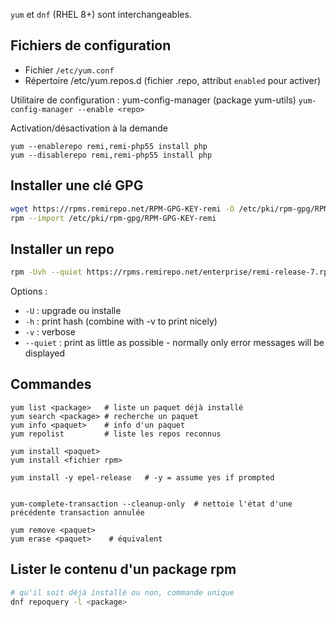 `yum` et `dnf` (RHEL 8+) sont interchangeables. 

## Fichiers de configuration

-	Fichier `/etc/yum.conf`
-	Répertoire /etc/yum.repos.d (fichier .repo, attribut `enabled` pour activer)

Utilitaire de configuration : yum-config-manager (package yum-utils)
`yum-config-manager --enable <repo>`

Activation/désactivation à la demande
```
yum --enablerepo remi,remi-php55 install php
yum --disablerepo remi,remi-php55 install php
```

## Installer une clé GPG

```sh
wget https://rpms.remirepo.net/RPM-GPG-KEY-remi -O /etc/pki/rpm-gpg/RPM-GPG-KEY-remi
rpm --import /etc/pki/rpm-gpg/RPM-GPG-KEY-remi
```

## Installer un repo

```sh
rpm -Uvh --quiet https://rpms.remirepo.net/enterprise/remi-release-7.rpm
```

Options : 
- `-U` : upgrade ou installe
- `-h` : print hash (combine with -v to print nicely)
- `-v` : verbose
- `--quiet` : print as little as possible - normally only error messages will be displayed

## Commandes

```
yum list <package>   # liste un paquet déjà installé
yum search <package> # recherche un paquet
yum info <paquet>    # info d'un paquet
yum repolist         # liste les repos reconnus
  
yum install <paquet>
yum install <fichier rpm>

yum install -y epel-release   # -y = assume yes if prompted


yum-complete-transaction --cleanup-only  # nettoie l'état d'une précédente transaction annulée

yum remove <paquet>
yum erase <paquet>    # équivalent
```

## Lister le contenu d'un package rpm

```sh
# qu'il soit déjà installé ou non, commande unique
dnf repoquery -l <package>
```
